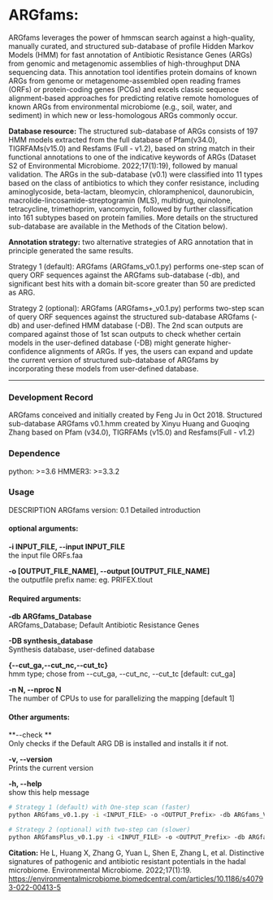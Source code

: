 # ARGfams: 

ARGfams leverages the power of hmmscan search against a high-quality, manually curated, and structured sub-database of profile Hidden Markov Models (HMM) for fast annotation of Antibiotic Resistance Genes (ARGs) from genomic and metagenomic assemblies of high-throughput DNA sequencing data. This annotation tool identifies protein domains of known ARGs from genome or metagenome-assembled open reading frames (ORFs) or protein-coding genes (PCGs) and excels classic sequence alignment-based approaches for predicting relative remote homologues of known ARGs from environmental microbiome (e.g., soil, water, and sediment) in which new or less-homologous ARGs commonly occur.

**Database resource:** The structured sub-database of ARGs consists of 197 HMM models extracted from the full database of Pfam(v34.0), TIGRFAMs(v15.0) and Resfams (Full - v1.2), based on string match in their functional annotations to one of the indicative keywords of ARGs (Dataset S2 of Environmental Microbiome. 2022;17(1):19), followed by manual validation. The ARGs in the sub-database (v0.1) were classified into 11 types based on the class of antibiotics to which they confer resistance, including aminoglycoside, beta-lactam, bleomycin, chloramphenicol, daunorubicin, macrolide-lincosamide-streptogramin (MLS), multidrug, quinolone, tetracycline, trimethoprim, vancomycin, followed by further classification into 161 subtypes based on protein families. More details on the structured sub-database are available in the Methods of the Citation below).

**Annotation strategy:** two alternative strategies of ARG annotation that in principle generated the same results.

Strategy 1 (default): ARGfams (ARGfams_v0.1.py) performs one-step scan of query ORF sequences against the ARGfams sub-database (-db), and significant best hits with a domain bit-score greater than 50 are predicted as ARG.

Strategy 2 (optional): ARGfams (ARGfams+_v0.1.py) performs two-step scan of query ORF sequences against the structured sub-database ARGfams (-db) and user-defined HMM database (-DB). The 2nd scan outputs are compared against those of 1st scan outputs to check whether certain models in the user-defined database (-DB) might generate higher-confidence alignments of ARGs. If yes, the users can expand and update the current version of structured sub-database of ARGfams by incorporating these models from user-defined database.

---

### Development Record

ARGfams conceived and initially created by Feng Ju in Oct 2018. Structured sub-database ARGfams v0.1.hmm created by Xinyu Huang and Guoqing Zhang based on Pfam (v34.0), TIGRFAMs (v15.0) and Resfams(Full - v1.2)


### Dependence

python: >=3.6
HMMER3: >=3.3.2



### Usage
DESCRIPTION ARGfams version: 0.1 Detailed introduction

#### optional arguments:
**-i INPUT_FILE, --input INPUT_FILE**  
the input file ORFs.faa  

**-o [OUTPUT_FILE_NAME], --output [OUTPUT_FILE_NAME]**  
the outputfile prefix name: eg. PRIFEX.tlout   

#### Required arguments:  
**-db ARGfams_Database**  
ARGfams_Database; Default Antibiotic Resistance Genes  

**-DB synthesis_database**  
Synthesis database, user-defined database

**{--cut_ga,--cut_nc,--cut_tc}**  
hmm type; chose from  --cut_ga, --cut_nc, --cut_tc [default: cut_ga] 

**-n N, --nproc N**  
The number of CPUs to use for parallelizing the mapping [default 1]  

#### Other arguments:  

**--check **  
Only checks if the Default ARG DB is installed and installs it if not.  

**-v, --version**  
Prints the current version

**-h, --help**  
show this help message



```bash
# Strategy 1 (default) with One-step scan (faster)
python ARGfams_v0.1.py -i <INPUT_FILE> -o <OUTPUT_Prefix> -db ARGfams_V0.1/ARGfams_v0.1.hmm -n 2

# Strategy 2 (optional) with two-step can (slower)
python ARGfamsPlus_v0.1.py -i <INPUT_FILE> -o <OUTPUT_Prefix> -db ARGfams_V0.1/ARGfams_v0.1.hmm -DB user_defined.hmm -n 2
```



**Citation:** He L, Huang X, Zhang G, Yuan L, Shen E, Zhang L, et al. Distinctive signatures of pathogenic and antibiotic resistant potentials in the hadal microbiome. Environmental Microbiome. 2022;17(1):19. https://environmentalmicrobiome.biomedcentral.com/articles/10.1186/s40793-022-00413-5
